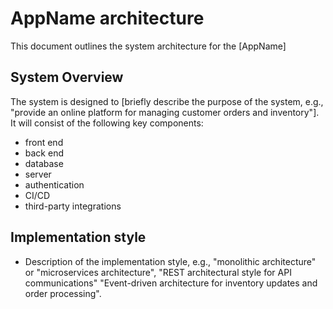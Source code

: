 # AppName architecture

This document outlines the system architecture for the [AppName]

## System Overview

The system is designed to [briefly describe the purpose of the system, e.g., "provide an online platform for managing customer orders and inventory"]. It will consist of the following key components:

- front end
- back end
- database
- server
- authentication
- CI/CD
- third-party integrations

## Implementation style
- Description of the implementation style, e.g., "monolithic architecture" or "microservices architecture", "REST architectural style for API communications" "Event-driven architecture for inventory updates and order processing".



